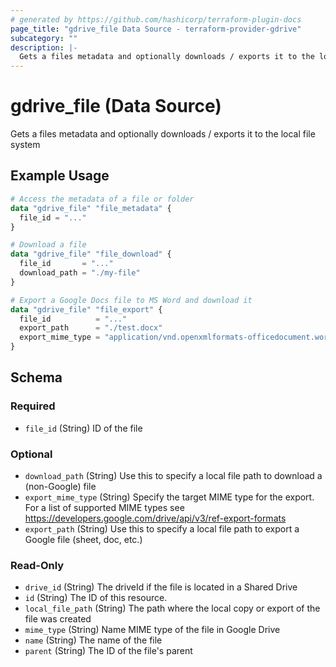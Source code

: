 ```yaml
---
# generated by https://github.com/hashicorp/terraform-plugin-docs
page_title: "gdrive_file Data Source - terraform-provider-gdrive"
subcategory: ""
description: |-
  Gets a files metadata and optionally downloads / exports it to the local file system
---
```


# gdrive_file (Data Source)

Gets a files metadata and optionally downloads / exports it to the local file system

## Example Usage

```terraform
# Access the metadata of a file or folder
data "gdrive_file" "file_metadata" {
  file_id = "..."
}

# Download a file
data "gdrive_file" "file_download" {
  file_id       = "..."
  download_path = "./my-file"
}

# Export a Google Docs file to MS Word and download it
data "gdrive_file" "file_export" {
  file_id          = "..."
  export_path      = "./test.docx"
  export_mime_type = "application/vnd.openxmlformats-officedocument.wordprocessingml.document"
}
```

<!-- schema generated by tfplugindocs -->
## Schema

### Required

- `file_id` (String) ID of the file

### Optional

- `download_path` (String) Use this to specify a local file path to download a (non-Google) file
- `export_mime_type` (String) Specify the target MIME type for the export.
For a list of supported MIME types see https://developers.google.com/drive/api/v3/ref-export-formats
- `export_path` (String) Use this to specify a local file path to export a Google file (sheet, doc, etc.)

### Read-Only

- `drive_id` (String) The driveId if the file is located in a Shared Drive
- `id` (String) The ID of this resource.
- `local_file_path` (String) The path where the local copy or export of the file was created
- `mime_type` (String) Name MIME type of the file in Google Drive
- `name` (String) The name of the file
- `parent` (String) The ID of the file's parent
